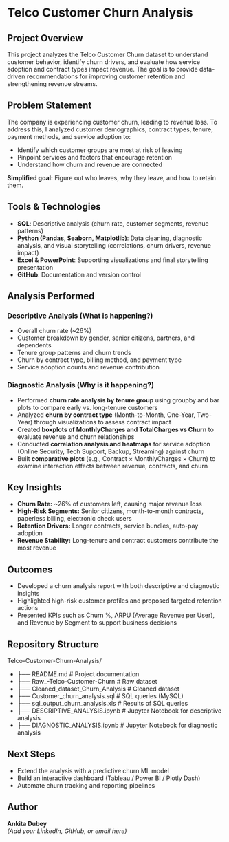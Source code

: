# Telco Customer Churn Analysis

## Project Overview
This project analyzes the Telco Customer Churn dataset to understand customer behavior, identify churn drivers, and evaluate how service adoption and contract types impact revenue. The goal is to provide data-driven recommendations for improving customer retention and strengthening revenue streams.

## Problem Statement
The company is experiencing customer churn, leading to revenue loss. To address this, I analyzed customer demographics, contract types, tenure, payment methods, and service adoption to:

- Identify which customer groups are most at risk of leaving  
- Pinpoint services and factors that encourage retention  
- Understand how churn and revenue are connected  

**Simplified goal:** Figure out who leaves, why they leave, and how to retain them.

## Tools & Technologies
- **SQL**: Descriptive analysis (churn rate, customer segments, revenue patterns)  
- **Python (Pandas, Seaborn, Matplotlib)**: Data cleaning, diagnostic analysis, and visual storytelling (correlations, churn drivers, revenue impact)  
- **Excel & PowerPoint**: Supporting visualizations and final storytelling presentation  
- **GitHub**: Documentation and version control  

## Analysis Performed

### Descriptive Analysis (What is happening?)
- Overall churn rate (~26%)  
- Customer breakdown by gender, senior citizens, partners, and dependents  
- Tenure group patterns and churn trends  
- Churn by contract type, billing method, and payment type  
- Service adoption counts and revenue contribution  

### Diagnostic Analysis (Why is it happening?)
- Performed **churn rate analysis by tenure group** using groupby and bar plots to compare early vs. long-tenure customers  
- Analyzed **churn by contract type** (Month-to-Month, One-Year, Two-Year) through visualizations to assess contract impact  
- Created **boxplots of MonthlyCharges and TotalCharges vs Churn** to evaluate revenue and churn relationships  
- Conducted **correlation analysis and heatmaps** for service adoption (Online Security, Tech Support, Backup, Streaming) against churn  
- Built **comparative plots** (e.g., Contract × MonthlyCharges × Churn) to examine interaction effects between revenue, contracts, and churn  

## Key Insights
- **Churn Rate:** ~26% of customers left, causing major revenue loss  
- **High-Risk Segments:** Senior citizens, month-to-month contracts, paperless billing, electronic check users  
- **Retention Drivers:** Longer contracts, service bundles, auto-pay adoption  
- **Revenue Stability:** Long-tenure and contract customers contribute the most revenue  

## Outcomes
- Developed a churn analysis report with both descriptive and diagnostic insights  
- Highlighted high-risk customer profiles and proposed targeted retention actions  
- Presented KPIs such as Churn %, ARPU (Average Revenue per User), and Revenue by Segment to support business decisions  

## Repository Structure
Telco-Customer-Churn-Analysis/
- ├── README.md                       # Project documentation
- ├── Raw_-Telco-Customer-Churn       # Raw dataset
- ├── Cleaned_dataset_Churn_Analysis  # Cleaned dataset
- ├── Customer_churn_analysis.sql     # SQL queries (MySQL)
- ├── sql_output_churn_analysis.xls   # Results of SQL queries
- ├── DESCRIPTIVE_ANALYSIS.ipynb      # Jupyter Notebook for descriptive analysis
- ├── DIAGNOSTIC_ANALYSIS.ipynb       # Jupyter Notebook for diagnostic analysis



## Next Steps
- Extend the analysis with a predictive churn ML model  
- Build an interactive dashboard (Tableau / Power BI / Plotly Dash)  
- Automate churn tracking and reporting pipelines  

## Author
**Ankita Dubey**  
*(Add your LinkedIn, GitHub, or email here)*  

